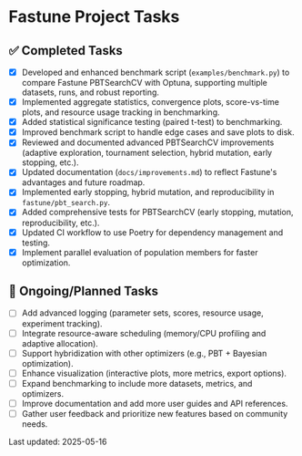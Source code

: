 # Fastune Project Tasks

## ✅ Completed Tasks

- [x] Developed and enhanced benchmark script (`examples/benchmark.py`) to compare Fastune PBTSearchCV with Optuna, supporting multiple datasets, runs, and robust reporting.
- [x] Implemented aggregate statistics, convergence plots, score-vs-time plots, and resource usage tracking in benchmarking.
- [x] Added statistical significance testing (paired t-test) to benchmarking.
- [x] Improved benchmark script to handle edge cases and save plots to disk.
- [x] Reviewed and documented advanced PBTSearchCV improvements (adaptive exploration, tournament selection, hybrid mutation, early stopping, etc.).
- [x] Updated documentation (`docs/improvements.md`) to reflect Fastune's advantages and future roadmap.
- [x] Implemented early stopping, hybrid mutation, and reproducibility in `fastune/pbt_search.py`.
- [x] Added comprehensive tests for PBTSearchCV (early stopping, mutation, reproducibility, etc.).
- [x] Updated CI workflow to use Poetry for dependency management and testing.
- [x] Implement parallel evaluation of population members for faster optimization.

## 🚧 Ongoing/Planned Tasks

- [ ] Add advanced logging (parameter sets, scores, resource usage, experiment tracking).
- [ ] Integrate resource-aware scheduling (memory/CPU profiling and adaptive allocation).
- [ ] Support hybridization with other optimizers (e.g., PBT + Bayesian optimization).
- [ ] Enhance visualization (interactive plots, more metrics, export options).
- [ ] Expand benchmarking to include more datasets, metrics, and optimizers.
- [ ] Improve documentation and add more user guides and API references.
- [ ] Gather user feedback and prioritize new features based on community needs.

Last updated: 2025-05-16
